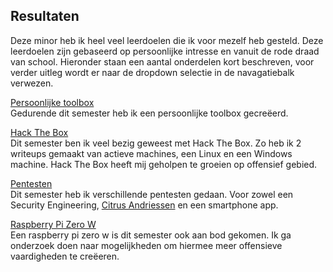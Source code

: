 ## Resultaten
Deze minor heb ik heel veel leerdoelen die ik voor mezelf heb gesteld. Deze leerdoelen zijn gebaseerd op persoonlijke intresse en vanuit de rode draad van school. 
Hieronder staan een aantal onderdelen kort beschreven, voor verder uitleg wordt er naar de dropdown selectie in de navagatiebalk verwezen.<br/>

[Persoonlijke toolbox](https://tvheel.github.io/personal-toolbox)<br>
Gedurende dit semester heb ik een persoonlijke toolbox gecreëerd.

[Hack The Box](https://tvheel.github.io/htb)<br>
Dit semester ben ik veel bezig geweest met Hack The Box. Zo heb ik 2 writeups gemaakt van actieve machines, een Linux en een Windows machine. Hack The Box heeft mij geholpen te groeien op offensief gebied.

[Pentesten](https://tvheel.github.io/pentests)<br>
Dit semester heb ik verschillende pentesten gedaan. Voor zowel een Security Engineering, [Citrus Andriessen](https://www.citrusandriessen.nl/) en een smartphone app.

[Raspberry Pi Zero W](https://tvheel.github.io/rp)<br>
Een raspberry pi zero w is dit semester ook aan bod gekomen. Ik ga onderzoek doen naar mogelijkheden om hiermee meer offensieve vaardigheden te creëeren.
